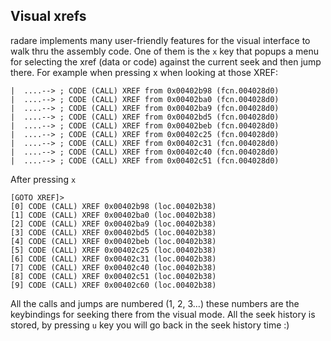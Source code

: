 ## Visual xrefs

radare implements many user-friendly features for the visual interface to walk thru the assembly code. One of them is the `x` key that popups a menu for selecting the xref (data or code) against the current seek and then jump there. 
For example when pressing x when looking at those XREF:


    |  ....--> ; CODE (CALL) XREF from 0x00402b98 (fcn.004028d0)
    |  ....--> ; CODE (CALL) XREF from 0x00402ba0 (fcn.004028d0)                  
    |  ....--> ; CODE (CALL) XREF from 0x00402ba9 (fcn.004028d0)       
    |  ....--> ; CODE (CALL) XREF from 0x00402bd5 (fcn.004028d0)        
    |  ....--> ; CODE (CALL) XREF from 0x00402beb (fcn.004028d0)   
    |  ....--> ; CODE (CALL) XREF from 0x00402c25 (fcn.004028d0)     
    |  ....--> ; CODE (CALL) XREF from 0x00402c31 (fcn.004028d0)              
    |  ....--> ; CODE (CALL) XREF from 0x00402c40 (fcn.004028d0)            
    |  ....--> ; CODE (CALL) XREF from 0x00402c51 (fcn.004028d0)
    
After pressing `x`

    [GOTO XREF]>                                                                       
    [0] CODE (CALL) XREF 0x00402b98 (loc.00402b38)
    [1] CODE (CALL) XREF 0x00402ba0 (loc.00402b38)
    [2] CODE (CALL) XREF 0x00402ba9 (loc.00402b38)
    [3] CODE (CALL) XREF 0x00402bd5 (loc.00402b38)
    [4] CODE (CALL) XREF 0x00402beb (loc.00402b38)
    [5] CODE (CALL) XREF 0x00402c25 (loc.00402b38)
    [6] CODE (CALL) XREF 0x00402c31 (loc.00402b38)
    [7] CODE (CALL) XREF 0x00402c40 (loc.00402b38)
    [8] CODE (CALL) XREF 0x00402c51 (loc.00402b38)
    [9] CODE (CALL) XREF 0x00402c60 (loc.00402b38)    

All the calls and jumps are numbered (1, 2, 3...) these numbers are the keybindings for seeking there from the visual mode.
All the seek history is stored, by pressing `u` key you will go back in the seek history time :)
